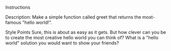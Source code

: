Instructions 

Description:
Make a simple function called greet that returns the most-famous "hello world!".

Style Points
Sure, this is about as easy as it gets. But how clever can you be to create the most creative hello world
you can think of? What is a "hello world" solution you would want to show your friends?
